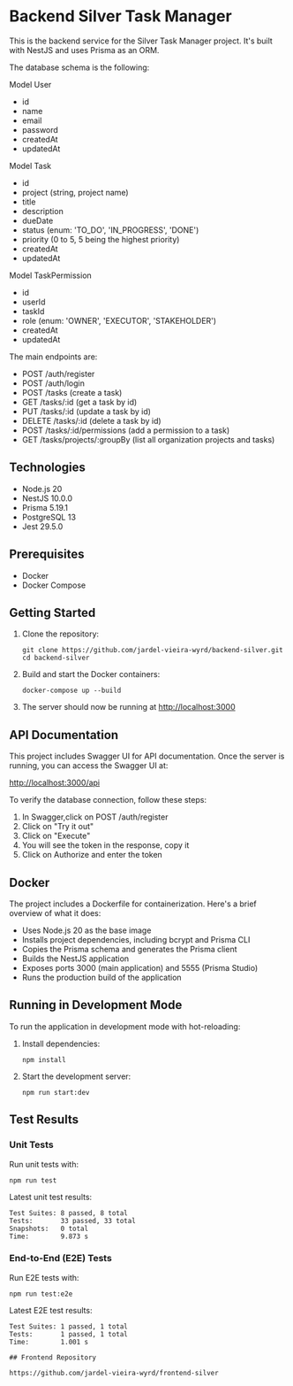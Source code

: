 # Backend Silver Task Manager

This is the backend service for the Silver Task Manager project. It's built with NestJS and uses Prisma as an ORM.

The database schema is the following:

Model User
- id
- name
- email
- password
- createdAt
- updatedAt

Model Task
- id
- project (string, project name)
- title
- description
- dueDate
- status (enum: 'TO_DO', 'IN_PROGRESS', 'DONE')
- priority (0 to 5, 5 being the highest priority)
- createdAt
- updatedAt

Model TaskPermission
- id
- userId
- taskId
- role (enum: 'OWNER', 'EXECUTOR', 'STAKEHOLDER')
- createdAt
- updatedAt

The main endpoints are:

- POST /auth/register
- POST /auth/login
- POST /tasks (create a task)
- GET /tasks/:id (get a task by id)
- PUT /tasks/:id (update a task by id)
- DELETE /tasks/:id (delete a task by id)
- POST /tasks/:id/permissions (add a permission to a task)
- GET /tasks/projects/:groupBy (list all organization projects and tasks)

## Technologies

- Node.js 20
- NestJS 10.0.0
- Prisma 5.19.1
- PostgreSQL 13
- Jest 29.5.0

## Prerequisites

- Docker
- Docker Compose

## Getting Started

1. Clone the repository:
   ```
   git clone https://github.com/jardel-vieira-wyrd/backend-silver.git
   cd backend-silver
   ```

2. Build and start the Docker containers:
   ```
   docker-compose up --build
   ```

3. The server should now be running at [http://localhost:3000](http://localhost:3000)

## API Documentation

This project includes Swagger UI for API documentation. Once the server is running, you can access the Swagger UI at:

[http://localhost:3000/api](http://localhost:3000/api)

To verify the database connection, follow these steps:

1. In Swagger,click on POST /auth/register
2. Click on "Try it out"
3. Click on "Execute"
4. You will see the token in the response, copy it
5. Click on Authorize and enter the token

## Docker

The project includes a Dockerfile for containerization. Here's a brief overview of what it does:

- Uses Node.js 20 as the base image
- Installs project dependencies, including bcrypt and Prisma CLI
- Copies the Prisma schema and generates the Prisma client
- Builds the NestJS application
- Exposes ports 3000 (main application) and 5555 (Prisma Studio)
- Runs the production build of the application

## Running in Development Mode

To run the application in development mode with hot-reloading:

1. Install dependencies:
   ```
   npm install
   ```

2. Start the development server:
   ```
   npm run start:dev
   ```

## Test Results

### Unit Tests

Run unit tests with:
```
npm run test
```

Latest unit test results:
```
Test Suites: 8 passed, 8 total
Tests:       33 passed, 33 total
Snapshots:   0 total
Time:        9.873 s
```

### End-to-End (E2E) Tests

Run E2E tests with:
```
npm run test:e2e
```

Latest E2E test results:
```
Test Suites: 1 passed, 1 total
Tests:       1 passed, 1 total
Time:        1.001 s

## Frontend Repository

https://github.com/jardel-vieira-wyrd/frontend-silver